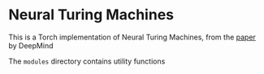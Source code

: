 # Neural Turing Machines

This is a Torch implementation of Neural Turing Machines, from the [paper](https://arxiv.org/abs/1410.5401) by DeepMind


The `modules` directory contains utility functions
